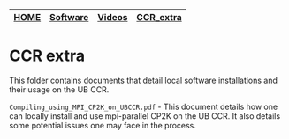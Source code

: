 | [HOME](../README.md) |  [Software](../Software.md)   |    [Videos](../Videos.md)              |        [CCR_extra](../CCR_extra)       |
| -------- | ----------------------------------- | ----------------------------------- | ----------------------------------- |

# CCR extra
This folder contains documents that detail local software installations and their usage on the UB CCR.

`Compiling_using_MPI_CP2K_on_UBCCR.pdf` - This document details how one can locally install and use mpi-parallel CP2K on the UB CCR. It also details some potential issues one may face in the process.    

